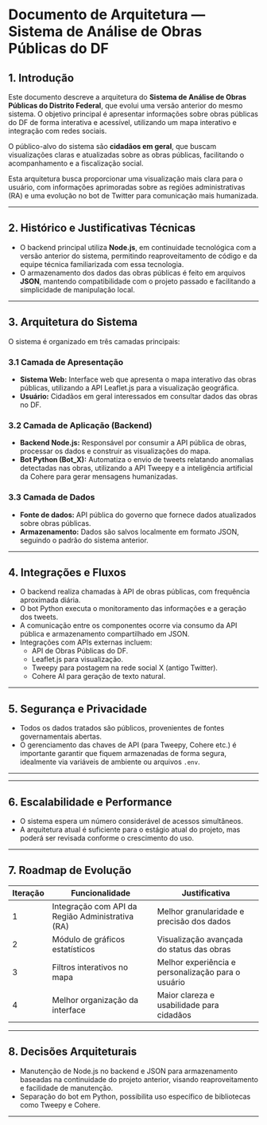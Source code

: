 # Documento de Arquitetura — Sistema de Análise de Obras Públicas do DF

## 1. Introdução

Este documento descreve a arquitetura do **Sistema de Análise de Obras Públicas do Distrito Federal**, que evolui uma versão anterior do mesmo sistema. O objetivo principal é apresentar informações sobre obras públicas do DF de forma interativa e acessível, utilizando um mapa interativo e integração com redes sociais.

O público-alvo do sistema são **cidadãos em geral**, que buscam visualizações claras e atualizadas sobre as obras públicas, facilitando o acompanhamento e a fiscalização social.

Esta arquitetura busca proporcionar uma visualização mais clara para o usuário, com informações aprimoradas sobre as regiões administrativas (RA) e uma evolução no bot de Twitter para comunicação mais humanizada.

---

## 2. Histórico e Justificativas Técnicas

- O backend principal utiliza **Node.js**, em continuidade tecnológica com a versão anterior do sistema, permitindo reaproveitamento de código e da equipe técnica familiarizada com essa tecnologia.
- O armazenamento dos dados das obras públicas é feito em arquivos **JSON**, mantendo compatibilidade com o projeto passado e facilitando a simplicidade de manipulação local.

---

## 3. Arquitetura do Sistema

O sistema é organizado em três camadas principais:

### 3.1 Camada de Apresentação

- **Sistema Web:** Interface web que apresenta o mapa interativo das obras públicas, utilizando a API Leaflet.js para a visualização geográfica.
- **Usuário:** Cidadãos em geral interessados em consultar dados das obras no DF.

### 3.2 Camada de Aplicação (Backend)

- **Backend Node.js:** Responsável por consumir a API pública de obras, processar os dados e construir as visualizações do mapa.
- **Bot Python (Bot_X):** Automatiza o envio de tweets relatando anomalias detectadas nas obras, utilizando a API Tweepy e a inteligência artificial da Cohere para gerar mensagens humanizadas.

### 3.3 Camada de Dados

- **Fonte de dados:** API pública do governo que fornece dados atualizados sobre obras públicas.
- **Armazenamento:** Dados são salvos localmente em formato JSON, seguindo o padrão do sistema anterior.

---

## 4. Integrações e Fluxos

- O backend realiza chamadas à API de obras públicas, com frequência aproximada diária.
- O bot Python executa o monitoramento das informações e a geração dos tweets.
- A comunicação entre os componentes ocorre via consumo da API pública e armazenamento compartilhado em JSON.
- Integrações com APIs externas incluem:
  - API de Obras Públicas do DF.
  - Leaflet.js para visualização.
  - Tweepy para postagem na rede social X (antigo Twitter).
  - Cohere AI para geração de texto natural.

---

## 5. Segurança e Privacidade

- Todos os dados tratados são públicos, provenientes de fontes governamentais abertas.
- O gerenciamento das chaves de API (para Tweepy, Cohere etc.) é importante garantir que fiquem armazenadas de forma segura, idealmente via variáveis de ambiente ou arquivos `.env`.

---


---

## 6. Escalabilidade e Performance

- O sistema espera um número considerável de acessos simultâneos.
- A arquitetura atual é suficiente para o estágio atual do projeto, mas poderá ser revisada conforme o crescimento do uso.

---

## 7. Roadmap de Evolução

| Iteração | Funcionalidade                        | Justificativa                               |
|----------|-------------------------------------|---------------------------------------------|
| 1        | Integração com API da Região Administrativa (RA) | Melhor granularidade e precisão dos dados  |
| 2        | Módulo de gráficos estatísticos     | Visualização avançada do status das obras  |
| 3        | Filtros interativos no mapa         | Melhor experiência e personalização para o usuário |
| 4        | Melhor organização da interface     | Maior clareza e usabilidade para cidadãos  |


---

## 8. Decisões Arquiteturais

- Manutenção de Node.js no backend e JSON para armazenamento baseadas na continuidade do projeto anterior, visando reaproveitamento e facilidade de manutenção.
- Separação do bot em Python, possibilita uso específico de bibliotecas como Tweepy e Cohere.

---


